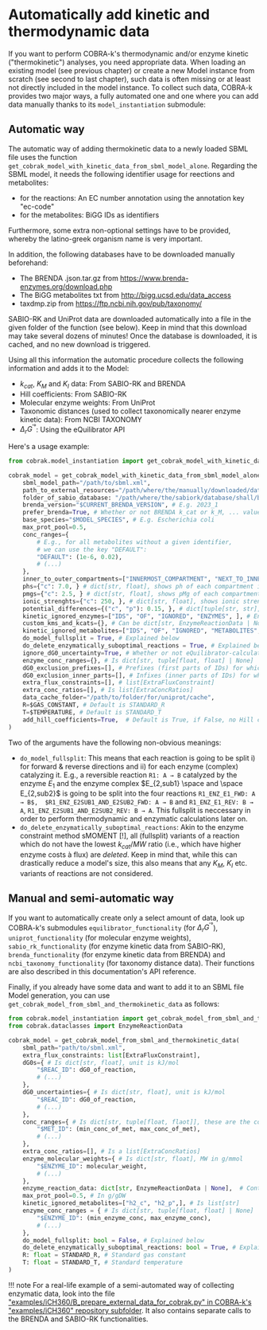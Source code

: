 # Automatically add kinetic and thermodynamic data

If you want to perform COBRA-k's thermodynamic and/or enzyme kinetic ("thermokinetic") analyses, you need appropriate data. When loading an existing model (see previous chapter) or create a new Model instance from scratch (see second to last chapter), such data is often missing or at least not directly included in the model instance. To collect such data, COBRA-k provides two major ways, a fully automated one and one where you can add data manually thanks to its ```model_instantiation``` submodule:

## Automatic way

The automatic way of adding thermokinetic data to a newly loaded SBML file uses the function ```get_cobrak_model_with_kinetic_data_from_sbml_model_alone```. Regarding the SBML model, it needs the following identifier usage for reections and metabolites:

* for the reactions: An EC number annotation using the annotation key "ec-code"
* for the metabolites: BiGG IDs as identifiers

Furthermore, some extra non-optional settings have to be provided, whereby the latino-greek organism name is very important.

In addition, the following databases have to be downloaded manually beforehand:

* The BRENDA .json.tar.gz from <https://www.brenda-enzymes.org/download.php>
* The BiGG metabolites txt from <http://bigg.ucsd.edu/data_access>
* taxdmp.zip from <https://ftp.ncbi.nih.gov/pub/taxonomy/>

SABIO-RK and UniProt data are downloaded automatically into a file in the given folder of the function (see below). Keep in mind that this download may take several dozens of minutes! Once the database is downloaded, it is cached, and no new download is triggered.

Using all this information the automatic procedure collects the following information and adds it to the Model:

* $k_{cat}$, $K_M$ and $K_I$ data: From SABIO-RK and BRENDA
* Hill coefficients: From SABIO-RK
* Molecular enzyme weights: From UniProt
* Taxonomic distances (used to collect taxonomically nearer enzyme kinetic data): From NCBI TAXONOMY
* $Δ_r G^{'°}$: Using the eQuilibrator API

Here's a usage example:

```py
from cobrak.model_instantiation import get_cobrak_model_with_kinetic_data_from_sbml_model_alone

cobrak_model = get_cobrak_model_with_kinetic_data_from_sbml_model_alone(
    sbml_model_path="/path/to/sbml.xml",
    path_to_external_resources="/path/where/the/manually/downloaded/datafiles/are",
    folder_of_sabio_database: "/path/where/the/sabiork/database/shall/be/downloaded",
    brenda_version="$CURRENT_BRENDA_VERSION", # E.g. 2023_1
    prefer_brenda=True, # Whether or not BRENDA k_cat or k_M, ... values shall be used if SABIO-RK data is available
    base_species="$MODEL_SPECIES", # E.g. Escherichia coli
    max_prot_pool=0.5,
    conc_ranges={
        # E.g., for all metabolites without a given identifier,
        # we can use the key "DEFAULT":
        "DEFAULT": (1e-6, 0.02),
        # (...)
    },
    inner_to_outer_compartments=["INNERMOST_COMPARTMENT", "NEXT_TO_INNERMOST_", ], # E.g., ["c", "p", "e"], used for dG0 calculation
    phs={"c": 7.0, } # dict[str, float], shows ph of each compartment in the model, used for dG0 calculation
    pmgs={"c": 2.5, } # dict[str, float], shows pMg of each compartment in the model, used for dG0 calculation
    ionic_strenghts={"c": 250, }, # dict[str, float], shows ionic strength in mM of each compartment in the model, used for dG0 calculation
    potential_differences={("c", "p"): 0.15, }, # dict[tuple[str, str], float], shows potential difference from first to second given compartment in mV, used for dG0 calculation
    kinetic_ignored_enzymes=["IDS", "OF", "IGNORED", "ENZYMES", ], # Enzymes for which no kinetic shall be found
    custom_kms_and_kcats={}, # Can be dict[str, EnzymeReactionData | None] if you want to overwrite some kms or kcats
    kinetic_ignored_metabolites=["IDS", "OF", "IGNORED", "METABOLITES",], # IDs of metabolites for which no enzyme kinetic value (e.g., K_M) shall be found
    do_model_fullsplit = True, # Explained below
    do_delete_enzymatically_suboptimal_reactions = True, # Explained below
    ignore_dG0_uncertainty=True, # Whether or not eQuilibrator-calculated dG0 uncertainties shall be simply set to 0
    enzyme_conc_ranges={}, # Is dict[str, tuple[float, float] | None]
    dG0_exclusion_prefixes=[], # Prefixes (first parts of IDs) for which no dG0 shall be set, a common one would be "EX_"; is list[str]
    dG0_exclusion_inner_parts=[], # Infixes (inner parts of IDs) for which no dG0 shall be set, is list[str]
    extra_flux_constraints=[], # list[ExtraFluxConstraint]
    extra_conc_ratios=[], # Is list[ExtraConcRatios]
    data_cache_folder="/path/to/folder/for/uniprot/cache",
    R=$GAS_CONSTANT, # Default is STANDARD_R
    T=$TEMPERATURE, # Default is STANDARD_T
    add_hill_coefficients=True,  # Default is True, if False, no Hill coefficeints are loaded
)
```

Two of the arguments have the following non-obvious meanings:

* ```do_model_fullsplit```: This means that each reaction is going to be split i) for forward & reverse directions and ii) for each enzyme (complex) catalyzing it. E.g., a reversible reaction
```R1: A → B``` catalyzed by the enzyme $E_1$ and the enzyme complex $E_{2,sub1} \space and \space E_{2,sub2}$ is going to be split into the four reactions ```R1_ENZ_E1_FWD: A → B$,  $R1_ENZ_E2SUB1_AND_E2SUB2_FWD: A → B``` and ```R1_ENZ_E1_REV: B → A```,  ```R1_ENZ_E2SUB1_AND_E2SUB2_REV: B → A```. This fullsplit is neccessary in order to perform thermodynamic and enzymatic calculations later on.
* ```do_delete_enzymatically_suboptimal_reactions```: Akin to the enzyme constraint method sMOMENT [!], all (fullsplit) variants of a reaction which do not have the lowest $k_{cat}/MW$ ratio (i.e., which have higher enzyme costs à flux) are *deleted*. Keep in mind that, while this can drastically reduce a model's size, this also means that any $K_M$, $K_I$ etc. variants of reactions are not considered.

## Manual and semi-automatic way

If you want to automatically create only a select amount of data, look up COBRA-k's submodules
```equilibrator_functionality``` (for $Δ_r G^{'°}$), ```uniprot_functionality``` (for molecular enzyme weights),
```sabio_rk_functionality``` (for enzyme kinetic data from SABIO-RK), ```brenda_functionality``` (for enzyme kinetic
data from BRENDA) and ```ncbi_taxonomy_functionality``` (for taxonomy distance data). Their functions are also described in this documentation's API reference.

Finally, if you already have some data and want to add it to an SBML file Model generation, you can use ```get_cobrak_model_from_sbml_and_thermokinetic_data``` as follows:

```py
from cobrak.model_instantiation import get_cobrak_model_from_sbml_and_thermokinetic_data
from cobrak.dataclasses import EnzymeReactionData

cobrak_model = get_cobrak_model_from_sbml_and_thermokinetic_data(
    sbml_path="path/to/sbml.xml",
    extra_flux_constraints: list[ExtraFluxConstraint],
    dG0s={ # Is dict[str, float], unit is kJ/mol
        "$REAC_ID": dG0_of_reaction,
        # (...)
    },
    dG0_uncertainties={ # Is dict[str, float], unit is kJ/mol
        "$REAC_ID": dG0_of_reaction,
        # (...)
    },
    conc_ranges={ # Is dict[str, tuple[float, flaot]], these are the concentrations in M
        "$MET_ID": (min_conc_of_met, max_conc_of_met),
        # (...)
    },
    extra_conc_ratios=[], # Is a list[ExtraConcRatios]
    enzyme_molecular_weights={ # Is dict[str, float], MW in g/mmol
        "$ENZYME_ID": molecular_weight,
        # (...)
    },
    enzyme_reaction_data: dict[str, EnzymeReactionData | None],  # Contains k_cats, k_ms, k_is, k_as and Hill coefficients
    max_prot_pool=0.5, # In g/gDW
    kinetic_ignored_metabolites=["h2_c", "h2_p",], # Is list[str]
    enzyme_conc_ranges = { # Is dict[str, tuple[float, float] | None]
        "$ENZYME_ID": (min_enzyme_conc, max_enzyme_conc),
        # (...)
    },
    do_model_fullsplit: bool = False, # Explained below
    do_delete_enzymatically_suboptimal_reactions: bool = True, # Explained below
    R: float = STANDARD_R, # Standard gas constant
    T: float = STANDARD_T, # Standard temperature
)
```

!!! note
    For a real-life example of a semi-automated way of collecting enzymatic data, look into the file ["examples/iCH360/B_prepare_external_data_for_cobrak.py" in COBRA-k's "examples/iCH360" repository subfolder](https://github.com/klamt-lab/COBRA-k/blob/main/examples/iCH360/B_prepare_external_data_for_cobrak.py). It also contains separate calls to the BRENDA and SABIO-RK functionalities.
